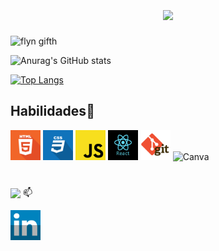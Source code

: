 <h1 align="center">
  <img align="center" src="https://readme-typing-svg.herokuapp.com?color=BB2538&size=22&center=true&vCenter=true&lines=🙋‍+Hola!+soy+Camilo!+🙋‍♂️"/>
</h1>

![flyn gifth](https://user-images.githubusercontent.com/94394836/167641982-c3e4750f-6db4-4bca-8885-269fe6c7aa7a.gif)

![Anurag's GitHub stats](https://github-readme-stats.vercel.app/api?username=CamiloDiNardo&show_icons=true&theme=radical)

[![Top Langs](https://github-readme-stats.vercel.app/api/top-langs/?username=CamiloDiNardo&count_private=true&show_icons=true&theme=tokyonight&layout=compact&langs_count=6&exclude_repo=JAGUARETE_KAA)](https://github.com/anuraghazra/github-readme-stats)

## Habilidades🚀

<p>
<img width="48" alt="HTML" src="https://raw.githubusercontent.com/neduardoaguirre/neduardoaguirre/master/img/html5.png">
<img width="48" alt="CSS" src="https://raw.githubusercontent.com/neduardoaguirre/neduardoaguirre/master/img/css3.png"> 
<img width="48" alt="JS" src="https://raw.githubusercontent.com/neduardoaguirre/neduardoaguirre/master/img/js.png"> 
<img width="48" alt="React" src="https://raw.githubusercontent.com/neduardoaguirre/neduardoaguirre/master/img/react.png">
<img width="48" alt="Git" src="https://raw.githubusercontent.com/neduardoaguirre/neduardoaguirre/master/img/git.png">
<img  alt="Canva" width="48px" src="https://www.vectorlogo.zone/logos/canva/canva-icon.svg">
</p>

## <h1 align="center">
  <img align="center" src="https://readme-typing-svg.herokuapp.com?color=BB2538&size=22&center=true&vCenter=true&lines=📫+Contacto+📫"/>
</h1>📫

<a target="_blank" href="https://www.linkedin.com/in/CamiloDiNardo"><img width="48" src="https://raw.githubusercontent.com/neduardoaguirre/neduardoaguirre/master/img/linkedin.png"></a>

